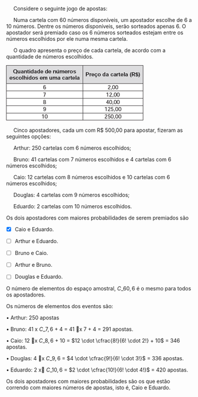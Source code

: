 

     Considere o seguinte jogo de apostas:

     Numa cartela com 60 números disponíveis, um apostador escolhe de 6 a 10 números. Dentre os números disponíveis, serão sorteados apenas 6. O apostador será premiado caso os 6 números sorteados estejam entre os números escolhidos por ele numa mesma cartela.

     O quadro apresenta o preço de cada cartela, de acordo com a quantidade de números escolhidos.

![](f853c892-0c0f-1735-2b85-20bb364e9695.png)

     Cinco apostadores, cada um com R$ 500,00 para apostar, fizeram as seguintes opções:

     Arthur: 250 cartelas com 6 números escolhidos;

     Bruno: 41 cartelas com 7 números escolhidos e 4 cartelas com 6 números escolhidos;

     Caio: 12 cartelas com 8 números escolhidos e 10 cartelas com 6 números escolhidos;

     Douglas: 4 cartelas com 9 números escolhidos;

     Eduardo: 2 cartelas com 10 números escolhidos.

Os dois apostadores com maiores probabilidades de serem premiados são



- [x] Caio e Eduardo.
- [ ] Arthur e Eduardo.
- [ ] Bruno e Caio.
- [ ] Arthur e Bruno.
- [ ] Douglas e Eduardo.


O número de elementos do espaço amostral, $C\_{60,6}$ é o mesmo para todos os apostadores.

Os números de elementos dos eventos são:

• Arthur: 250 apostas

• Bruno: 41 x $C\_{7,6}$ + 4 = 41 x 7 + 4 = 291 apostas.

• Caio: 12 x $C\_{8,6}$ + 10 = $12 \cdot \cfrac{8!}{6! \cdot 2!} + 10$ = 346 apostas.

• Douglas: 4 x $C\_{9,6}$ = $4 \cdot \cfrac{9!}{6! \cdot 3!}$ = 336 apostas.

• Eduardo: 2 x $C\_{10,6}$ = $2 \cdot \cfrac{10!}{6! \cdot 4!}$ = 420 apostas.

Os dois apostadores com maiores probabilidades são os que estão correndo com maiores números de apostas, isto é, Caio e Eduardo.

        